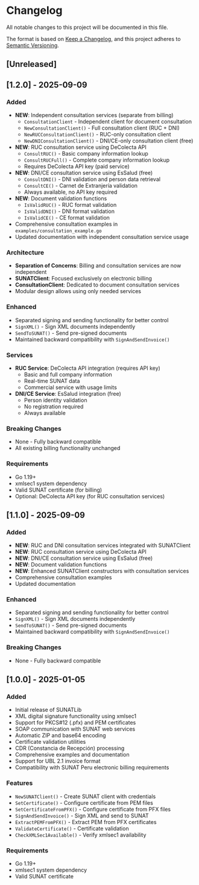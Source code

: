 # Changelog

All notable changes to this project will be documented in this file.

The format is based on [Keep a Changelog](https://keepachangelog.com/en/1.0.0/),
and this project adheres to [Semantic Versioning](https://semver.org/spec/v2.0.0.html).

## [Unreleased]

## [1.2.0] - 2025-09-09

### Added
- **NEW**: Independent consultation services (separate from billing)
  - `ConsultationClient` - Independent client for document consultation
  - `NewConsultationClient()` - Full consultation client (RUC + DNI)
  - `NewRUCConsultationClient()` - RUC-only consultation client
  - `NewDNIConsultationClient()` - DNI/CE-only consultation client (free)
- **NEW**: RUC consultation service using DeColecta API
  - `ConsultRUC()` - Basic company information lookup
  - `ConsultRUCFull()` - Complete company information lookup  
  - Requires DeColecta API key (paid service)
- **NEW**: DNI/CE consultation service using EsSalud (free)
  - `ConsultDNI()` - DNI validation and person data retrieval
  - `ConsultCE()` - Carnet de Extranjería validation
  - Always available, no API key required
- **NEW**: Document validation functions
  - `IsValidRUC()` - RUC format validation
  - `IsValidDNI()` - DNI format validation  
  - `IsValidCE()` - CE format validation
- Comprehensive consultation examples in `examples/consultation_example.go`
- Updated documentation with independent consultation service usage

### Architecture
- **Separation of Concerns**: Billing and consultation services are now independent
- **SUNATClient**: Focused exclusively on electronic billing
- **ConsultationClient**: Dedicated to document consultation services
- Modular design allows using only needed services

### Enhanced  
- Separated signing and sending functionality for better control
- `SignXML()` - Sign XML documents independently
- `SendToSUNAT()` - Send pre-signed documents
- Maintained backward compatibility with `SignAndSendInvoice()`

### Services
- **RUC Service**: DeColecta API integration (requires API key)
  - Basic and full company information
  - Real-time SUNAT data
  - Commercial service with usage limits
- **DNI/CE Service**: EsSalud integration (free)
  - Person identity validation
  - No registration required
  - Always available

### Breaking Changes
- None - Fully backward compatible
- All existing billing functionality unchanged

### Requirements
- Go 1.19+
- xmlsec1 system dependency
- Valid SUNAT certificate (for billing)
- Optional: DeColecta API key (for RUC consultation services)

## [1.1.0] - 2025-09-09

### Added
- **NEW**: RUC and DNI consultation services integrated with SUNATClient
- **NEW**: RUC consultation service using DeColecta API
- **NEW**: DNI/CE consultation service using EsSalud (free)
- **NEW**: Document validation functions
- **NEW**: Enhanced SUNATClient constructors with consultation services
- Comprehensive consultation examples
- Updated documentation

### Enhanced
- Separated signing and sending functionality for better control
- `SignXML()` - Sign XML documents independently
- `SendToSUNAT()` - Send pre-signed documents
- Maintained backward compatibility with `SignAndSendInvoice()`

### Breaking Changes
- None - Fully backward compatible

## [1.0.0] - 2025-01-05

### Added
- Initial release of SUNATLib
- XML digital signature functionality using xmlsec1
- Support for PKCS#12 (.pfx) and PEM certificates
- SOAP communication with SUNAT web services
- Automatic ZIP and base64 encoding
- Certificate validation utilities
- CDR (Constancia de Recepción) processing
- Comprehensive examples and documentation
- Support for UBL 2.1 invoice format
- Compatibility with SUNAT Peru electronic billing requirements

### Features
- `NewSUNATClient()` - Create SUNAT client with credentials
- `SetCertificate()` - Configure certificate from PEM files
- `SetCertificateFromPFX()` - Configure certificate from PFX files
- `SignAndSendInvoice()` - Sign XML and send to SUNAT
- `ExtractPEMFromPFX()` - Extract PEM from PFX certificates
- `ValidateCertificate()` - Certificate validation
- `CheckXMLSec1Available()` - Verify xmlsec1 availability

### Requirements
- Go 1.19+
- xmlsec1 system dependency
- Valid SUNAT certificate